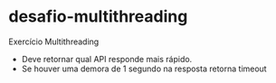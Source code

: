 # desafio-multithreading

Exercício Multithreading

- Deve retornar qual API responde mais rápido. 
- Se houver uma demora de 1 segundo na resposta retorna timeout